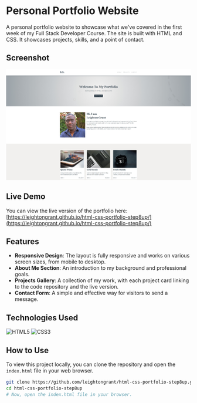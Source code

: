 # Personal Portfolio Website

A personal portfolio website to showcase what we've covered in the first week of my Full Stack Developer Course. The site is built with HTML and CSS. It showcases projects, skills, and a point of contact.

## Screenshot

![Portfolio Screenshot](./assets/images/screenshot.jpeg)

## Live Demo

You can view the live version of the portfolio here: [https://leightongrant.github.io/html-css-portfolio-step8up/](https://leightongrant.github.io/html-css-portfolio-step8up/)

## Features

-   **Responsive Design**: The layout is fully responsive and works on various screen sizes, from mobile to desktop.
-   **About Me Section**: An introduction to my background and professional goals.
-   **Projects Gallery**: A collection of my work, with each project card linking to the code repository and the live version.
-   **Contact Form**: A simple and effective way for visitors to send a message.

## Technologies Used

<p align="left">
  <img src="https://img.shields.io/badge/HTML5-E34F26?style=for-the-badge&logo=html5&logoColor=white" alt="HTML5">
  <img src="https://img.shields.io/badge/CSS3-1572B6?style=for-the-badge&logo=css3&logoColor=white" alt="CSS3">
</p>

## How to Use

To view this project locally, you can clone the repository and open the `index.html` file in your web browser.

```bash
git clone https://github.com/leightongrant/html-css-portfolio-step8up.git
cd html-css-portfolio-step8up
# Now, open the index.html file in your browser.
```
